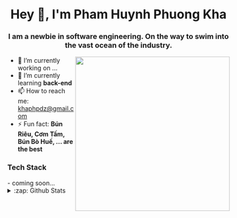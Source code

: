 <h1 align= "center"><b>Hey 👋, I'm Pham Huynh Phuong Kha</b></h1>
<h3 align= "center">I am a newbie in software engineering. On the way to swim into the vast ocean of the industry.</h3>

<img align="right" width="350" height="350" src="https://th.bing.com/th/id/R.2903568b6be5a07fd3f53218b9c58a5b?rik=mJlIgerwopQEsA&pid=ImgRaw&r=0">

- 🔭 I’m currently working on ...
- 🌱 I’m currently learning <b>back-end</b>
- 📫 How to reach me: [khaphpdz@gmail.com](khaphpdz@gmail.com)
- ⚡ Fun fact: <b>Bún Riêu, Cơm Tấm, Bún Bò Huế, ... are the best</b>

<h3>Tech Stack</h3>
- coming soon...

<details>
  <summary>:zap: Github Stats</summary>
  <img src="https://github-readme-stats.vercel.app/api?username=BlueEyesssss&show_icons=true&title_color=fff&icon_color=79ff97&text_color=9f9f9f&bg_color=151515">
</details>

<!--
**BlueEyesssss/BlueEyesssss** is a ✨ _special_ ✨ repository because its `README.md` (this file) appears on your GitHub profile.

<details>
  <summary>:zap: Languages Used</summary>
  <img src="https://github-readme-stats.vercel.app/api/top-langs/?username=BlueEyesssss&layout=compact&bg_color=151515&text_color=9f9f9f">
</details>

Here are some ideas to get you started:

- 🔭 I’m currently working on ...
- 🌱 I’m currently learning ...
- 👯 I’m looking to collaborate on ...
- 🤔 I’m looking for help with ...
- 💬 Ask me about ...
- 📫 How to reach me: ...
- 😄 Pronouns: ...
- ⚡ Fun fact: ...
-->
